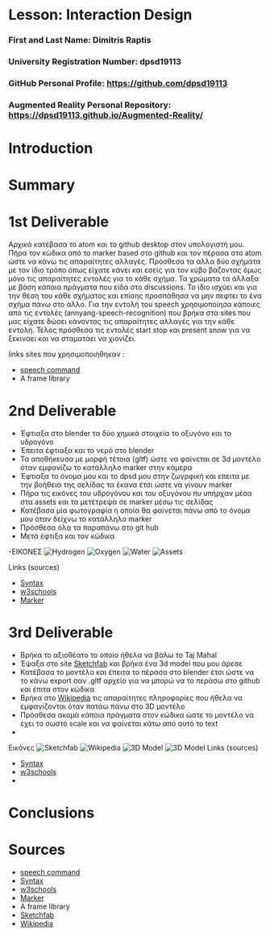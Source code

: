 # Lesson: Interaction Design

### First and Last Name: Dimitris Raptis
### University Registration Number: dpsd19113
### GitHub Personal Profile: https://github.com/dpsd19113
### Augmented Reality Personal Repository: https://dpsd19113.github.io/Augmented-Reality/

# Introduction

# Summary


# 1st Deliverable
Αρχικά κατέβασα το atom και το github desktop στον υπολογιστή μου. 
Πήρα τον κώδικα από το marker based στο github και τον πέρασα στο atom ώστε να κάνω τις απαραίτητες αλλαγές.
Πρόσθεσα τα άλλα δύο σχήματα με τον ίδιο τρόπο όπως είχατε κάνει και εσείς για τον κύβο βάζοντας όμως μόνο τις απαραίτητες εντολές για το κάθε σχήμα.
Τα χρώματα τα άλλαξα με βάση κάποια πράγματα που είδα στο discussions.
Το ίδιο ισχύει και για την θέση του κάθε σχήματος και επίσης προσπάθησα να μην πεφτει το ένα σχήμα πάνω στο άλλο.
Για την εντολή του speech χρησιμοποίησα κάποιες από τις εντολές (annyang-speech-recognition) που βρήκα στα sites που μας είχατε δώσει κάνοντας τις απαραίτητες αλλαγές για την κάθε εντολή.
Τέλος πρόσθεσα τις εντολές start stop και present snow για να ξεκιναει και να σταματάει να χιονίζει.



links sites που χρησιμοποιήθηκαν :
- [speech command](https://www.npmjs.com/package/aframe-speech-command-component?fbclid=IwAR1ARcfi233UV9Pch2uzhVzmyfErhGay3xs1jlC6ZxhI24JP510elv3JC8A)
- A frame library




# 2nd Deliverable
- Έφτιαξα στο blender τα δύο χημικά στοιχεία το οξυγόνο και το υδρογόνο 
- Έπειτα έφτιαξα και το νερό στο blender
- Τα αποθήκευσα με μορφή τέτοια (gltf) ώστε να φαίνεται σε 3d μοντέλο όταν εμφανίζω το κατάλληλο marker στην κάμερα
- Έφτιαξα το όνομα μου και το dpsd μου στην ζωγρφική και επειτα με την βοήθεια της σελίδας τα έκανα έτσι ώστε να γίνουν marker
- Πήρα τις εικόνες του υδρογόνου και του οξυγόνου πυ υπήρχαν μέσα στα assets και τα μετέτρεψα σε marker μέσω τις σελίδας
- Κατέβασα μία φωτογραφία η οποία θα φαίνεται πάνω από το όνομα μου όταν δείχνω το κατάλληλο marker
- Πρόσθεσα όλα τα παραπάνω στο git hub
- Μετά έφτιξα και τον κώδικα


-ΕΙΚΟΝΕΣ
![Hydrogen](https://github.com/dpsd19113/Augmented-Reality/blob/main/marker_based/hydrogen.png)
![Oxygen](https://github.com/dpsd19113/Augmented-Reality/blob/main/marker_based/oxygen.png)
![Water](https://github.com/dpsd19113/Augmented-Reality/blob/main/marker_based/water.png)
![Assets](https://github.com/dpsd19113/Augmented-Reality/blob/main/marker_based/assets_image.png)

Links (sources)
- [Syntax](https://docs.github.com/en/get-started/writing-on-github/getting-started-with-writing-and-formatting-on-github/basic-writing-and-formatting-syntax)
- [w3schools](https://www.w3schools.com/html/default.asp)
- [Marker](https://jeromeetienne.github.io/AR.js/three.js/examples/marker-training/examples/generator.html)



# 3rd Deliverable 
- Βρήκα το αξιοθέατο το οποίο ήθελα να βάλω το Taj Mahal
- Έψαξα στο site [Sketchfab](https://sketchfab.com/feed) και βρήκα ένα 3d model που μου άρεσε
- Κατέβασα το μοντέλο και έπειτα το πέρασα στο blender έτσι ώστε να το κάνω export σαν .gltf αρχείο για να μπορώ να το περάσω στο github και έπιτα στον κώδικα
- Βρήκα στο [Wikipedia](https://en.wikipedia.org/wiki/Taj_Mahal) τις απαραίτητες πληροφορίες που ήθελα να εμφανίζονται όταν πατάω πάνω στο 3D μοντέλο 
- Πρόσθεσα ακομά κάποια πράγματα στον κώδικα ώστε το μοντέλο να έχει το σωστό scale και να φαίνεται κάτω από αυτό το text 
- 

Εικόνες
![Sketchfab](https://github.com/dpsd19113/Augmented-Reality/blob/main/location_based/sketchfab.png)
![Wikipedia](https://github.com/dpsd19113/Augmented-Reality/blob/main/location_based/wikipedia.png)
![3D Model](https://github.com/dpsd19113/Augmented-Reality/blob/main/location_based/wikipedia.png)
![3D Model](https://github.com/dpsd19113/Augmented-Reality/blob/main/location_based/3dmodel.png)
Links (sources)
- [Syntax](https://docs.github.com/en/get-started/writing-on-github/getting-started-with-writing-and-formatting-on-github/basic-writing-and-formatting-syntax)
- [w3schools](https://www.w3schools.com/html/default.asp)
- 
# Conclusions


# Sources
- [speech command](https://www.npmjs.com/package/aframe-speech-command-component?fbclid=IwAR1ARcfi233UV9Pch2uzhVzmyfErhGay3xs1jlC6ZxhI24JP510elv3JC8A)
- [Syntax](https://docs.github.com/en/get-started/writing-on-github/getting-started-with-writing-and-formatting-on-github/basic-writing-and-formatting-syntax)
- [w3schools](https://www.w3schools.com/html/default.asp)
- [Marker](https://jeromeetienne.github.io/AR.js/three.js/examples/marker-training/examples/generator.html)
- A frame library
- [Sketchfab](https://sketchfab.com/feed)
- [Wikipedia](https://en.wikipedia.org/wiki/Taj_Mahal)
